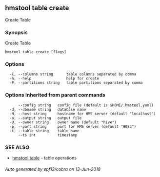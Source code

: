 ## hmstool table create

Create Table

### Synopsis

Create Table

```
hmstool table create [flags]
```

### Options

```
  -C, --columns string      table columns separated by comma
  -h, --help                help for create
  -P, --partitions string   table partitions separated by comma
```

### Options inherited from parent commands

```
      --config string   config file (default is $HOME/.hmstool.yaml)
  -d, --dbname string   database name
  -H, --host string     hostname for HMS server (default "localhost")
  -o, --output string   output file
  -U, --owner string    owner name (default "hive")
  -p, --port string     port for HMS server (default "9083")
  -t, --table string    table name
      --ts int          timestamp
```

### SEE ALSO

* [hmstool table](hmstool_table.md)	 - table operations

###### Auto generated by spf13/cobra on 13-Jun-2018
